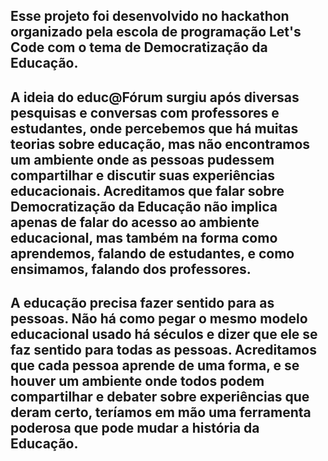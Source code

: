 ## Esse projeto foi desenvolvido no hackathon organizado pela escola de programação Let's Code com o tema de Democratização da Educação.

## A ideia do educ@Fórum surgiu após diversas pesquisas e conversas com professores e estudantes, onde percebemos que há muitas teorias sobre educação, mas não encontramos um ambiente onde as pessoas pudessem compartilhar e discutir suas experiências educacionais. Acreditamos que falar sobre Democratização da Educação não implica apenas de falar do acesso ao ambiente educacional, mas também na forma como aprendemos, falando de estudantes, e como ensimamos, falando dos professores. 

## A educação precisa fazer sentido para as pessoas. Não há como pegar o mesmo modelo educacional usado há séculos e dizer que ele se faz sentido para todas as pessoas. Acreditamos que cada pessoa aprende de uma forma, e se houver um ambiente onde todos podem compartilhar e debater sobre experiências que deram certo, teríamos em mão uma ferramenta poderosa que pode mudar a história da Educação.
